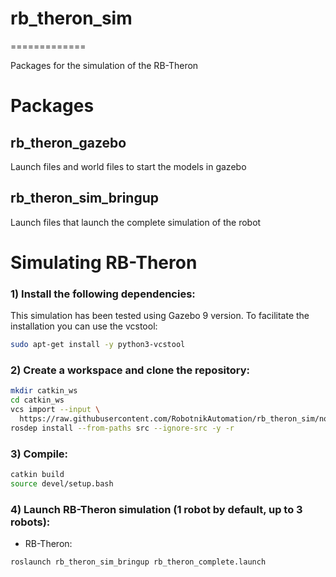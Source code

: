 # rb_theron_sim

=============

Packages for the simulation of the RB-Theron

<h1> Packages </h1>

<h2>rb_theron_gazebo</h2>

Launch files and world files to start the models in gazebo

<h2>rb_theron_sim_bringup</h2>

Launch files that launch the complete simulation of the robot



<h1>Simulating RB-Theron</h1>

### 1) Install the following dependencies:

This simulation has been tested using Gazebo 9 version. To facilitate the installation you can use the vcstool:

```bash
sudo apt-get install -y python3-vcstool
```

### 2) Create a workspace and clone the repository:

```bash
mkdir catkin_ws
cd catkin_ws
vcs import --input \
  https://raw.githubusercontent.com/RobotnikAutomation/rb_theron_sim/noetic-devel/repos/rb_theron_sim.repos
rosdep install --from-paths src --ignore-src -y -r
```

### 3) Compile:

```bash
catkin build
source devel/setup.bash
```


### 4) Launch RB-Theron simulation (1 robot by default, up to 3 robots):
- RB-Theron:

```bash
roslaunch rb_theron_sim_bringup rb_theron_complete.launch
```